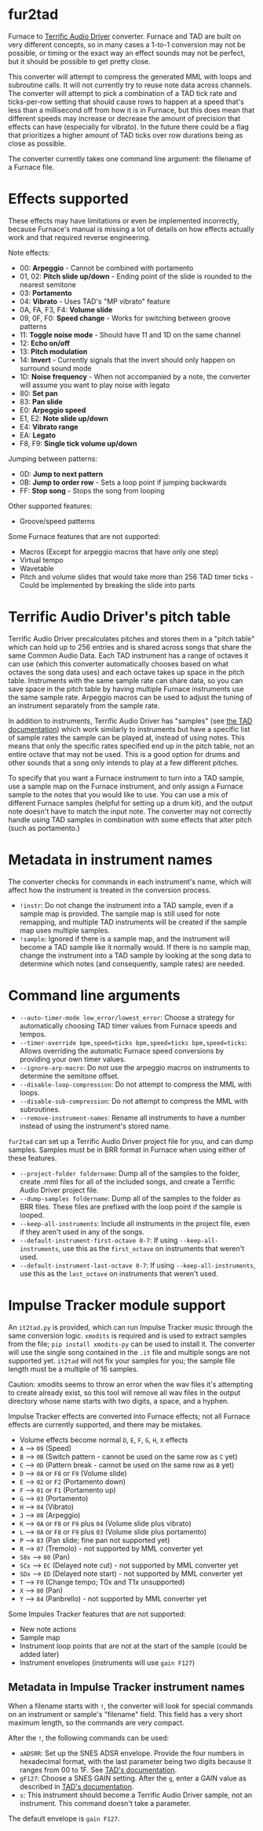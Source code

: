 # fur2tad
Furnace to [Terrific Audio Driver](https://github.com/undisbeliever/terrific-audio-driver) converter. Furnace and TAD are built on very different concepts, so in many cases a 1-to-1 conversion may not be possible, or timing or the exact way an effect sounds may not be perfect, but it should be possible to get pretty close.

This converter will attempt to compress the generated MML with loops and subroutine calls. It will not currently try to reuse note data across channels. The converter will attempt to pick a combination of a TAD tick rate and ticks-per-row setting that should cause rows to happen at a speed that's less than a millisecond off from how it is in Furnace, but this does mean that different speeds may increase or decrease the amount of precision that effects can have (especially for vibrato). In the future there could be a flag that prioritizes a higher amount of TAD ticks over row durations being as close as possible.

The converter currently takes one command line argument: the filename of a Furnace file.

# Effects supported
These effects may have limitations or even be implemented incorrectly, because Furnace's manual is missing a lot of details on how effects actually work and that required reverse engineering.

Note effects:
* 00: **Arpeggio** - Cannot be combined with portamento
* 01, 02: **Pitch slide up/down** - Ending point of the slide is rounded to the nearest semitone
* 03: **Portamento**
* 04: **Vibrato** - Uses TAD's "MP vibrato" feature
* 0A, FA, F3, F4: **Volume slide**
* 09, 0F, F0: **Speed change** - Works for switching between groove patterns
* 11: **Toggle noise mode** - Should have 11 and 1D on the same channel
* 12: **Echo on/off**
* 13: **Pitch modulation**
* 14: **Invert** - Currently signals that the invert should only happen on surround sound mode
* 1D: **Noise frequency** - When not accompanied by a note, the converter will assume you want to play noise with legato
* 80: **Set pan**
* 83: **Pan slide**
* E0: **Arpeggio speed**
* E1, E2: **Note slide up/down**
* E4: **Vibrato range**
* EA: **Legato**
* F8, F9: **Single tick volume up/down**

Jumping between patterns:
* 0D: **Jump to next pattern**
* 0B: **Jump to order row** - Sets a loop point if jumping backwards
* FF: **Stop song** - Stops the song from looping

Other supported features:
* Groove/speed patterns

Some Furnace features that are not supported:
* Macros (Except for arpeggio macros that have only one step)
* Virtual tempo
* Wavetable
* Pitch and volume slides that would take more than 256 TAD timer ticks - Could be implemented by breaking the slide into parts

# Terrific Audio Driver's pitch table
Terrific Audio Driver precalculates pitches and stores them in a "pitch table" which can hold up to 256 entries and is shared across songs that share the same Common Audio Data. Each TAD instrument has a range of octaves it can use (which this converter automatically chooses based on what octaves the song data uses) and each octave takes up space in the pitch table. Instruments with the same sample rate can share data, so you can save space in the pitch table by having multiple Furnace instruments use the same sample rate. Arpeggio macros can be used to adjust the tuning of an instrument separately from the sample rate.

In addition to instruments, Terrific Audio Driver has "samples" (see [the TAD documentation](https://github.com/undisbeliever/terrific-audio-driver/blob/main/docs/samples.md)) which work similarly to instruments but have a specific list of sample rates the sample can be played at, instead of using notes. This means that only the specific rates specified end up in the pitch table, not an entire octave that may not be used. This is a good option for drums and other sounds that a song only intends to play at a few different pitches.

To specify that you want a Furnace instrument to turn into a TAD sample, use a sample map on the Furnace instrument, and only assign a Furnace sample to the notes that you would like to use. You can use a mix of different Furnace samples (helpful for setting up a drum kit), and the output note doesn't have to match the input note. The converter may not correctly handle using TAD samples in combination with some effects that alter pitch (such as portamento.)

# Metadata in instrument names
The converter checks for commands in each instrument's name, which will affect how the instrument is treated in the conversion process.

* `!instr`: Do not change the instrument into a TAD sample, even if a sample map is provided. The sample map is still used for note remapping, and multiple TAD instruments will be created if the sample map uses multiple samples.
* `!sample`: Ignored if there is a sample map, and the instrument will become a TAD sample like it normally would. If there is no sample map, change the instrument into a TAD sample by looking at the song data to determine which notes (and consequently, sample rates) are needed.

# Command line arguments
* `--auto-timer-mode low_error/lowest_error`: Choose a strategy for automatically choosing TAD timer values from Furnace speeds and tempos.
* `--timer-override bpm,speed=ticks bpm,speed=ticks bpm,speed=ticks`: Allows overriding the automatic Furnace speed conversions by providing your own timer values.
* `--ignore-arp-macro`: Do not use the arpeggio macros on instruments to determine the semitone offset.
* `--disable-loop-compression`: Do not attempt to compress the MML with loops.
* `--disable-sub-compression`: Do not attempt to compress the MML with subroutines.
* `--remove-instrument-names`: Rename all instruments to have a number instead of using the instrument's stored name.

`fur2tad` can set up a Terrific Audio Driver project file for you, and can dump samples. Samples must be in BRR format in Furnace when using either of these features.
* `--project-folder foldername`: Dump all of the samples to the folder, create .mml files for all of the included songs, and create a Terrific Audio Driver project file.
* `--dump-samples foldername`: Dump all of the samples to the folder as BRR files. These files are prefixed with the loop point if the sample is looped.
* `--keep-all-instruments`: Include all instruments in the project file, even if they aren't used in any of the songs.
* `--default-instrument-first-octave 0-7`: If using `--keep-all-instruments`, use this as the `first_octave` on instruments that weren't used.
* `--default-instrument-last-octave 0-7`: If using `--keep-all-instruments`, use this as the `last_octave` on instruments that weren't used.

# Impulse Tracker module support
An `it2tad.py` is provided, which can run Impulse Tracker music through the same conversion logic. `xmodits` is required and is used to extract samples from the file; `pip install xmodits-py` can be used to install it. The converter will use the single song contained in the `.it` file and multiple songs are not supported yet. `it2tad` will not fix your samples for you; the sample file length must be a multiple of 16 samples.

Caution: xmodits seems to throw an error when the wav files it's attempting to create already exist, so this tool will remove all wav files in the output directory whose name starts with two digits, a space, and a hyphen.

Impulse Tracker effects are converted into Furnace effects; not all Furnace effects are currently supported, and there may be mistakes.
* Volume effects become normal `D`, `E`, `F`, `G`, `H`, `X` effects
* `A` --> `09` (Speed)
* `B` --> `0B` (Switch pattern - cannot be used on the same row as `C` yet)
* `C` --> `0D` (Pattern break - cannot be used on the same row as `B` yet)
* `D` --> `0A` or `F8` or `F9` (Volume slide)
* `E` --> `02` or `F2` (Portamento down)
* `F` --> `01` or `F1` (Portamento up)
* `G` --> `03` (Portamento)
* `H` --> `04` (Vibrato)
* `J` --> `00` (Arpeggio)
* `K` --> `0A` or `F8` or `F9` plus `04` (Volume slide plus vibrato)
* `L` --> `0A` or `F8` or `F9` plus `03` (Volume slide plus portamento)
* `P` --> `83` (Pan slide; fine pan not supported yet)
* `R` --> `07` (Tremolo) - not supported by MML converter yet
* `S8x` --> `80` (Pan)
* `SCx` --> `EC` (Delayed note cut) - not supported by MML converter yet
* `SDx` --> `ED` (Delayed note start) - not supported by MML converter yet
* `T` --> `F0` (Change tempo; T0x and T1x unsupported)
* `X` --> `80` (Pan)
* `Y` --> `84` (Panbrello) - not supported by MML converter yet

Some Impules Tracker features that are not supported:
* New note actions
* Sample map
* Instrument loop points that are not at the start of the sample (could be added later)
* Instrument envelopes (instruments will use `gain F127`)

## Metadata in Impulse Tracker instrument names
When a filename starts with `!`, the converter will look for special commands on an instrument or sample's "filename" field. This field has a very short maximum length, so the commands are very compact.

After the `!`, the following commands can be used:
* `aADSRR`: Set up the SNES ADSR envelope. Provide the four numbers in hexadecimal format, with the last parameter being two digits because it ranges from 00 to 1F. See [TAD's documentation](https://github.com/undisbeliever/terrific-audio-driver/blob/main/docs/samples.md#adsr).
* `gF127`: Choose a SNES GAIN setting. After the `g`, enter a GAIN value as described in [TAD's documentation](https://github.com/undisbeliever/terrific-audio-driver/blob/main/docs/samples.md#gain).
* `s`: This instrument should become a Terrific Audio Driver sample, not an instrument. This command doesn't take a parameter.

The default envelope is `gain F127`.
